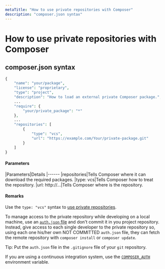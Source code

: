 ```yaml
---
metaTitle: "How to use private repositories with Composer"
description: "composer.json syntax"
---
```


# How to use private repositories with Composer



## composer.json syntax


```php
{
    "name": "your/package",
    "license": "proprietary",
    "type": "project",
    "description": "How to load an external private Composer package.",
    ...
    "require": {
        "your/private_package": "*"
    },
    ...
    "repositories": [
        {
            "type": "vcs",
            "url": "https://example.com/Your/private-package.git"
        }
    ]
}

```



#### Parameters


|Parameters|Details
|------
|repositories|Tells Composer where it can download the required packages.
|type: vcs|Tells Composer how to treat the repository.
|url: http://...|Tells Composer where is the repository.



#### Remarks


Use the `type: "vcs"` syntax to [use private repositories](https://getcomposer.org/doc/05-repositories.md#using-private-repositories).

To manage access to the private repository while developing on a local machine, use an [`auth.json` file](https://getcomposer.org/doc/articles/http-basic-authentication.md) and don't commit it in you project repository. Instead, give access to each single developer to the private repository so, using each one his/her own NOT COMMITTED `auth.json` file, they can fetch the remote repository with `composer install` or `composer update`.

Tip: Put the `auth.json` file in the `.gitignore` file of your `git` repository.

If you are using a continuous integration system, use the [`COMPOSER_AUTH`](https://getcomposer.org/doc/03-cli.md#composer-auth) environment variable.

